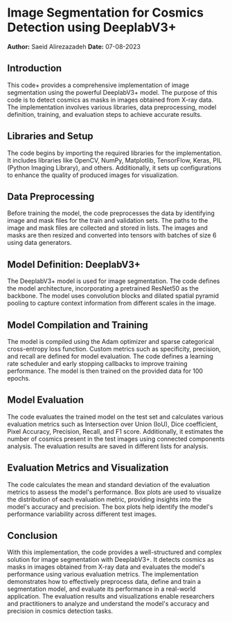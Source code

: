 # Image Segmentation for Cosmics Detection using DeeplabV3+

**Author:** Saeid Alirezazadeh
**Date:** 07-08-2023

## Introduction

This code+ provides a comprehensive implementation of image segmentation using the powerful DeeplabV3+ model. The purpose of this code is to detect cosmics as masks in images obtained from X-ray data. The implementation involves various libraries, data preprocessing, model definition, training, and evaluation steps to achieve accurate results.

## Libraries and Setup

The code begins by importing the required libraries for the implementation. It includes libraries like OpenCV, NumPy, Matplotlib, TensorFlow, Keras, PIL (Python Imaging Library), and others. Additionally, it sets up configurations to enhance the quality of produced images for visualization.

## Data Preprocessing

Before training the model, the code preprocesses the data by identifying image and mask files for the train and validation sets. The paths to the image and mask files are collected and stored in lists. The images and masks are then resized and converted into tensors with batches of size 6 using data generators.

## Model Definition: DeeplabV3+

The DeeplabV3+ model is used for image segmentation. The code defines the model architecture, incorporating a pretrained ResNet50 as the backbone. The model uses convolution blocks and dilated spatial pyramid pooling to capture context information from different scales in the image.

## Model Compilation and Training

The model is compiled using the Adam optimizer and sparse categorical cross-entropy loss function. Custom metrics such as specificity, precision, and recall are defined for model evaluation. The code defines a learning rate scheduler and early stopping callbacks to improve training performance. The model is then trained on the provided data for 100 epochs.

## Model Evaluation

The code evaluates the trained model on the test set and calculates various evaluation metrics such as Intersection over Union (IoU), Dice coefficient, Pixel Accuracy, Precision, Recall, and F1 score. Additionally, it estimates the number of cosmics present in the test images using connected components analysis. The evaluation results are saved in different lists for analysis.

## Evaluation Metrics and Visualization

The code calculates the mean and standard deviation of the evaluation metrics to assess the model's performance. Box plots are used to visualize the distribution of each evaluation metric, providing insights into the model's accuracy and precision. The box plots help identify the model's performance variability across different test images.

## Conclusion

With this implementation, the code provides a well-structured and complex solution for image segmentation with DeeplabV3+. It detects cosmics as masks in images obtained from X-ray data and evaluates the model's performance using various evaluation metrics. The implementation demonstrates how to effectively preprocess data, define and train a segmentation model, and evaluate its performance in a real-world application. The evaluation results and visualizations enable researchers and practitioners to analyze and understand the model's accuracy and precision in cosmics detection tasks.

